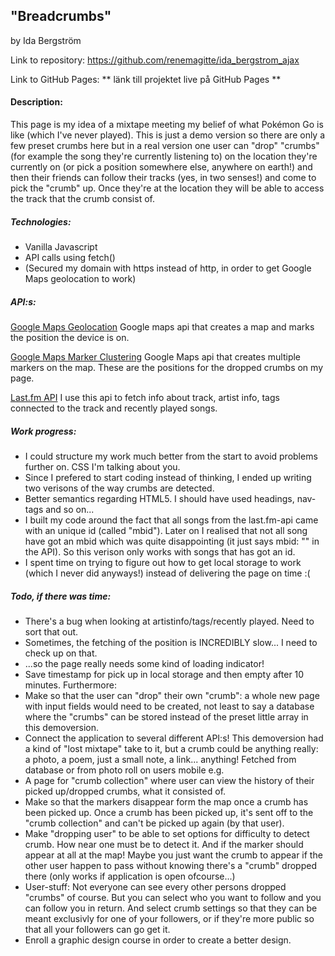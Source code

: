 ## "Breadcrumbs"
by Ida Bergström

Link to repository: https://github.com/renemagitte/ida_bergstrom_ajax

Link to GitHub Pages: ** länk till projektet live på GitHub Pages **

#### Description:
This page is my idea of a mixtape meeting my belief of what Pokémon Go is like (which I've never played).
This is just a demo version so there are only a few preset crumbs here but in a real version one user can "drop" "crumbs" (for example the song they're currently listening to) on the location they're currently on (or pick a position somewhere else, anywhere on earth!) and then their friends can follow their tracks (yes, in two senses!) and come to pick the "crumb" up. Once they're at the location they will be able to access the track that the crumb consist of.

##### Technologies:
* Vanilla Javascript
* API calls using fetch()
* (Secured my domain with https instead of http, in order to get Google Maps geolocation to work)

##### API:s:
[Google Maps Geolocation](https://developers.google.com/maps/documentation/javascript/examples/map-geolocation)
Google maps api that creates a map and marks the position the device is on. 

[Google Maps Marker Clustering](https://developers.google.com/maps/documentation/javascript/marker-clustering)
Google Maps api that creates multiple markers on the map. These are the positions for the dropped crumbs on my page.

[Last.fm API](https://www.last.fm/sv/api)
I use this api to fetch info about track, artist info, tags connected to the track and recently played songs.

##### Work progress:
* I could structure my work much better from the start to avoid problems further on. CSS I'm talking about you.
* Since I prefered to start coding instead of thinking, I ended up writing two verisons of the way crumbs are detected.
* Better semantics regarding HTML5. I should have used headings, nav-tags and so on...
* I built my code around the fact that all songs from the last.fm-api came with an unique id (called "mbid").
Later on I realised that not all song have got an mbid which was quite disappointing (it just says mbid: "" in the API). So this verison only works with songs that has got an id.
* I spent time on trying to figure out how to get local storage to work (which I never did anyways!) instead of delivering the page on time :(

##### Todo, if there was time:
* There's a bug when looking at artistinfo/tags/recently played. Need to sort that out.
* Sometimes, the fetching of the position is INCREDIBLY slow... I need to check up on that.
* ...so the page really needs some kind of loading indicator!
* Save timestamp for pick up in local storage and then empty after 10 minutes.
Furthermore:
* Make so that the user can "drop" their own "crumb": a whole new page with input fields would need to be created, not least to say a database where the "crumbs" can be stored instead of the preset little array in this demoversion. 
* Connect the application to several different API:s! This demoversion had a kind of "lost mixtape" take to it, but a crumb could be anything really: a photo, a poem, just a small note, a link... anything! Fetched from database or from photo roll on users mobile e.g.
* A page for "crumb collection" where user can view the history of their picked up/dropped crumbs, what it consisted of.
* Make so that the markers disappear form the map once a crumb has been picked up. Once a crumb has been picked up, it's sent off to the "crumb collection" and can't be picked up again (by that user).
* Make "dropping user" to be able to set options for difficulty to detect crumb. How near one must be to detect it. And if the marker should appear at all at the map! Maybe you just want the crumb to appear if the other user happen to pass without knowing there's a "crumb" dropped there (only works if application is open ofcourse...)
* User-stuff: Not everyone can see every other persons dropped "crumbs" of course. But you can select who you want to follow and you can follow you in return. And select crumb settings so that they can be meant exclusivly for one of your followers, or if they're more public so that all your followers can go get it.
* Enroll a graphic design course in order to create a better design.